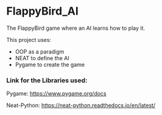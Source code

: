 # FlappyBird_AI

The FlappyBird game where an AI learns how to play it.

This project uses:

- OOP as a paradigm
- NEAT to define the AI
- Pygame to create the game

### Link for the Libraries used:

Pygame: https://www.pygame.org/docs

Neat-Python: https://neat-python.readthedocs.io/en/latest/

